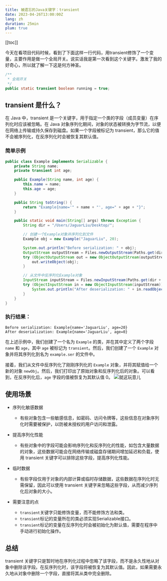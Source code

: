 ```yaml
---
title: 被遗忘的Java关键字：transient
date: 2023-04-26T13:00:00Z
lang: zh
duration: 25min
plum: true
---
```


[[toc]]

今天在看项目代码时候，看到了下面这样一行代码，用transient修饰了一个变量，主要作用是做一个全局开关。说实话我是第一次看到这个关键字。激发了我的好奇心，所以就了解一下这是何方神圣。

```java
/**
 * 全局开关
 */
public static transient boolean running = true;
```

## transient 是什么？

在 Java 中，transient 是一个关键字，用于指定一个类的字段（成员变量）在序列化时应该被忽略。在 Java 对象序列化期间，对象的状态被转换为字节流，以便在网络上传输或持久保存到磁盘。如果一个字段被标记为 transient，那么它的值不会被序列化，在反序列化时会被恢复其默认值。

### 简单示例

```java
public class Example implements Serializable {
    private String name;
    private transient int age;

    public Example(String name, int age) {
        this.name = name;
        this.age = age;
    }

    public String toString() {
        return "Example{name='" + name + "', age=" + age + "}";
    }

    public static void main(String[] args) throws Exception {
        String dir = "/Users/JaguarLiu/Desktop/";

        // 创建一个Example对象并序列化到文件
        Example obj = new Example("JaguarLiu", 20);

        System.out.println("Before serialization: " + obj);
        OutputStream outputStream = Files.newOutputStream(Paths.get(dir + "example.ser"));
        try (ObjectOutputStream out = new ObjectOutputStream(outputStream)) {
            out.writeObject(obj);
        }

        // 从文件中反序列化Example对象
        InputStream inputStream = Files.newInputStream(Paths.get(dir + "example.ser"));
        try (ObjectInputStream in = new ObjectInputStream(inputStream)) {
            System.out.println("After deserialization: " + in.readObject());
        }
    }
}
```

### 执行结果：

```shell
Before serialization: Example{name='JaguarLiu', age=20}
After deserialization: Example{name='JaguarLiu', age=0}
```

在上述示例中，我们创建了一个名为 `Example` 的类，并在其中定义了两个字段 `name` 和 `age`，其中 `age` 被标记为 `transient`。然后，我们创建了一个 `Example` 对象并将其序列化到名为 `example.ser` 的文件中。

接着，我们从文件中反序列化了刚刚序列化的 `Example` 对象，并将其赋值给一个新的对象 `newObj`。然后，我们打印出了原始对象和反序列化后的对象。可以看到，在反序列化后，`age` 字段的值被恢复为其默认值 0。
![就这玩意儿](https://pic3.zhimg.com/v2-66dfb461d985bfc7acf202db378041ee_b.webp)

## 使用场景

- 序列化敏感数据

  - 有些对象包含一些敏感信息，如密码、访问令牌等，这些信息在对象序列化时需要被保护，以防被未授权的用户访问和泄露。

- 提高序列化性能

  - 有些对象中的字段可能会影响序列化和反序列化的性能，如包含大量数据的对象，这些数据可能会在网络传输或磁盘存储期间增加延迟和负载，使用 transient 关键字可以排除这些字段，提高序列化性能。

- 临时数据

  - 有些字段仅用于对象的内部计算或临时存储数据，这些数据在序列化时无需保留，因此可以使用 transient 关键字来忽略这些字段，从而减少序列化后对象的大小。

- 需要注意的点
  - `transient`关键字只能修饰变量，而不能修饰方法和类。
  - `transient`标记的变量所在的类必须实现Serializable接口。
  - `transient`标记的变量在反序列化时会被初始化为默认值，需要在程序中手动进行初始化操作。

## 总结

transient 关键字只是暂时地在序列化过程中忽略了该字段，而不是永久性地从对象中删除该字段。在反序列化时，该字段将被恢复为其默认值。因此，如果需要永久地从对象中删除一个字段，直接将其从类中完全删除。
